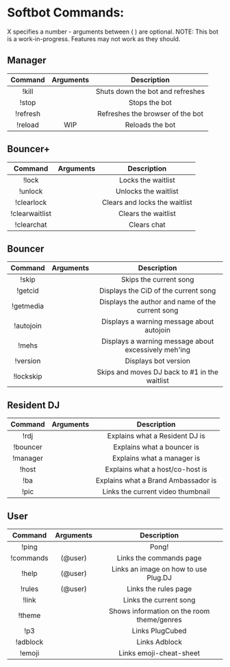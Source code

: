 Softbot Commands:
=========

X specifies a number - arguments between ( ) are optional.
NOTE: This bot is a work-in-progress. Features may not work as they should.


Manager
-------

|Command | Arguments |  Description |
|:------:|:---------:|:--------------------------------------:|
|!kill | | Shuts down the bot and refreshes |
|!stop | | Stops the bot |
|!refresh| | Refreshes the browser of the bot |
|!reload | WIP | Reloads the bot |


Bouncer+
--------

|Command | Arguments |  Description |
|:------:|:---------:|:--------------------------------------:|
|!lock | | Locks the waitlist |
|!unlock | | Unlocks the waitlist |
|!clearlock | | Clears and locks the waitlist |
|!clearwaitlist | | Clears the waitlist |
|!clearchat | | Clears chat |


Bouncer
-------

|Command | Arguments |  Description |
|:------:|:---------:|:--------------------------------------:|
|!skip | | Skips the current song |
|!getcid | | Displays the CiD of the current song |
|!getmedia | | Displays the author and name of the current song |
|!autojoin | | Displays a warning message about autojoin |
|!mehs | | Displays a warning message about excessively meh'ing |
|!version | | Displays bot version |
|!lockskip | | Skips and moves DJ back to #1 in the waitlist |


Resident DJ
-----------

|Command | Arguments |  Description |
|:------:|:---------:|:--------------------------------------:|
|!rdj | | Explains what a Resident DJ is |
|!bouncer | | Explains what a bouncer is |
|!manager | | Explains what a manager is |
|!host | | Explains what a host/co-host is |
|!ba | | Explains what a Brand Ambassador is |
|!pic | | Links the current video thumbnail |


User
----

|Command | Arguments |  Description |
|:------:|:---------:|:--------------------------------------:|
|!ping | | Pong! |
|!commands | (@user) | Links the commands page |
|!help | (@user) | Links an image on how to use Plug.DJ |
|!rules | (@user) | Links the rules page |
|!link | | Links the current song |
|!theme | | Shows information on the room theme/genres |
|!p3 | | Links PlugCubed |
|!adblock | | Links Adblock |
|!emoji | | Links emoji-cheat-sheet |
